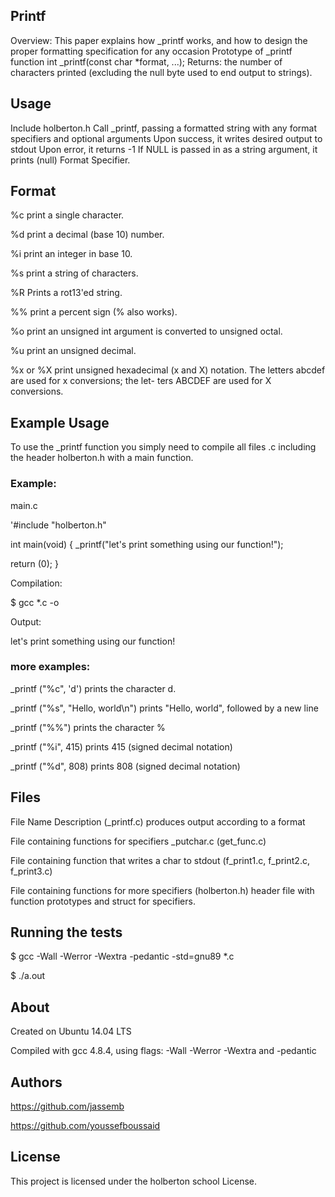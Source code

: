 ## Printf

Overview: This paper explains how _printf works, and how to design the proper formatting specification for any occasion Prototype of _printf function int _printf(const char *format, ...); Returns: the number of characters printed (excluding the null byte used to end output to strings).


## Usage

Include holberton.h Call _printf, passing a formatted string with any format specifiers and optional arguments Upon success, it writes desired output to stdout Upon error, it returns -1 If NULL is passed in as a string argument, it prints (null) Format Specifier.


## Format

%c print a single character. 

%d print a decimal (base 10) number. 

%i print an integer in base 10. 

%s print a string of characters. 

%R Prints a rot13'ed string. 

%% print a percent sign (% also works).

%o print an  unsigned  int  argument is converted to unsigned octal.

%u print an unsigned decimal.

%x or %X print unsigned hexadecimal (x  and  X)  notation. The  letters abcdef are used for x conversions; the let- ters ABCDEF are used for X conversions.


## Example Usage

To use the _printf function you simply need to compile all files .c including the header holberton.h with a main function.

### Example:

main.c

'#include "holberton.h"

int main(void)
    {
	     _printf("let's print something using our function!");

   return (0);
    }

Compilation:

$ gcc *.c -o

Output:

let's print something using our function!

### more examples:

_printf ("%c", 'd') prints the character d.

_printf ("%s", "Hello, world\n") prints "Hello, world", followed by a new line

_printf ("%%") prints the character %

_printf ("%i", 415) prints 415 (signed decimal notation)

_printf ("%d", 808) prints 808 (signed decimal notation) 


## Files

File Name Description (_printf.c) produces output according to a format

File containing functions for specifiers _putchar.c (get_func.c)

File containing function that writes a char to stdout (f_print1.c,
f_print2.c, f_print3.c)

File containing functions for more specifiers (holberton.h) header file with function prototypes and struct for specifiers. 


## Running the tests

$ gcc -Wall -Werror -Wextra -pedantic -std=gnu89 *.c

$ ./a.out


## About

Created on Ubuntu 14.04 LTS

Compiled with gcc 4.8.4, using flags: -Wall -Werror -Wextra and -pedantic

## Authors

https://github.com/jassemb

https://github.com/youssefboussaid

## License

This project is licensed under the holberton school License.
